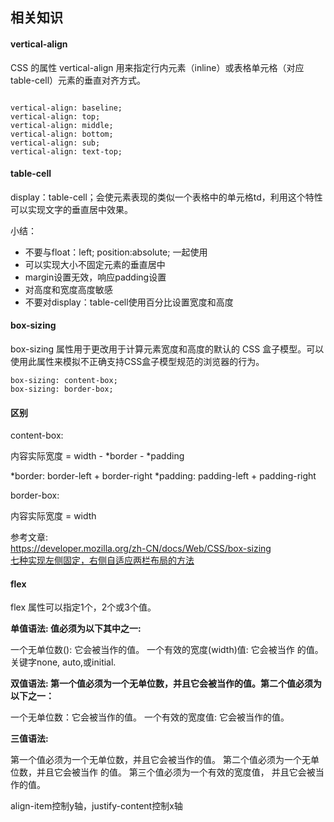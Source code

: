 ##  相关知识

####  vertical-align

CSS 的属性 vertical-align 用来指定行内元素（inline）或表格单元格（对应table-cell）元素的垂直对齐方式。

```

vertical-align: baseline;
vertical-align: top;
vertical-align: middle;
vertical-align: bottom;
vertical-align: sub;
vertical-align: text-top;

```

####  table-cell

display：table-cell；会使元素表现的类似一个表格中的单元格td，利用这个特性可以实现文字的垂直居中效果。

小结：  
* 不要与float：left; position:absolute; 一起使用 
* 可以实现大小不固定元素的垂直居中  
* margin设置无效，响应padding设置  
* 对高度和宽度高度敏感  
* 不要对display：table-cell使用百分比设置宽度和高度


 


####  box-sizing

box-sizing 属性用于更改用于计算元素宽度和高度的默认的 CSS 盒子模型。可以使用此属性来模拟不正确支持CSS盒子模型规范的浏览器的行为。

```
box-sizing: content-box;
box-sizing: border-box;
```

####  区别

content-box:

内容实际宽度 = width - *border - *padding

*border: border-left + border-right
*padding: padding-left + padding-right


border-box:

内容实际宽度 = width




参考文章:   
https://developer.mozilla.org/zh-CN/docs/Web/CSS/box-sizing   
[七种实现左侧固定，右侧自适应两栏布局的方法](https://segmentfault.com/a/1190000010698609)


####  flex

flex 属性可以指定1个，2个或3个值。

**单值语法: 值必须为以下其中之一:**

一个无单位数(<number>): 它会被当作<flex-grow>的值。
一个有效的宽度(width)值: 它会被当作 <flex-basis>的值。
关键字none, auto,或initial.

**双值语法: 第一个值必须为一个无单位数，并且它会被当作<flex-grow>的值。第二个值必须为以下之一：**

一个无单位数：它会被当作<flex-shrink>的值。
一个有效的宽度值: 它会被当作<flex-basis>的值。

**三值语法:**

第一个值必须为一个无单位数，并且它会被当作<flex-grow>的值。
第二个值必须为一个无单位数，并且它会被当作 <flex-shrink>的值。
第三个值必须为一个有效的宽度值， 并且它会被当作<flex-basis>的值。


align-item控制y轴，justify-content控制x轴